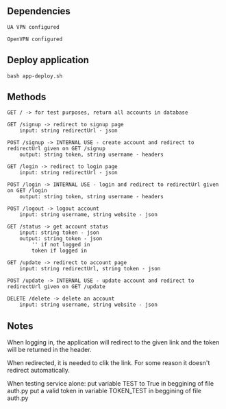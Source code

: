 ## Dependencies

    UA VPN configured

    OpenVPN configured

## Deploy application

    bash app-deploy.sh

## Methods

    GET / -> for test purposes, return all accounts in database

    GET /signup -> redirect to signup page
        input: string redirectUrl - json
    
    POST /signup -> INTERNAL USE - create account and redirect to redirectUrl given on GET /signup
        output: string token, string username - headers

    GET /login -> redirect to login page
        input: string redirectUrl - json
    
    POST /login -> INTERNAL USE - login and redirect to redirectUrl given on GET /login
        output: string token, string username - headers

    POST /logout -> logout account
        input: string username, string website - json

    GET /status -> get account status 
        input: string token - json
        output: string token - json
            '' if not logged in
            token if logged in
    
    GET /update -> redirect to account page
        input: string redirectUrl, string token - json
    
    POST /update -> INTERNAL USE - update account and redirect to redirectUrl given on GET /update

    DELETE /delete -> delete an account
        input: string username, string website - json
                   

## Notes

When logging in, the application will redirect to the given link and the token will be returned in the header.

When redirected, it is needed to clik the link. For some reason it doesn't redirect automatically.

When testing service alone:
    put variable TEST to True in beggining of file auth.py
    put a valid token in variable TOKEN_TEST in beggining of file auth.py